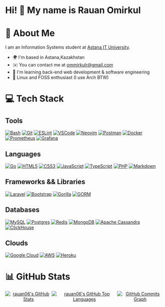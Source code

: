 Hi! 👋 My name is Rauan Omirkul
===

# 💫 About Me

I am an Information Systems student at [Astana IT University](https://astanait.edu.kz/).

*   🌍  I'm based in Astana,Kazakhstan
*   ✉️  You can contact me at [ommirkulr@gmail.com](mailto:ommirkulr@gmail.com)
*   🧠  I'm learning back-end web development & software engineering
*   🐧  Linux and FOSS enthusiast (I use Arch BTW)

# 💻 Tech Stack

## Tools

[![Bash](https://img.shields.io/badge/GNU%20Bash-4EAA25?style=for-the-badge&logo=GNU%20Bash&logoColor=white)](https://www.gnu.org/software/bash/) [![Git](https://img.shields.io/badge/GIT-E44C30?style=for-the-badge&logo=git&logoColor=white)](https://git-scm.com/) [![ESLint](https://img.shields.io/badge/eslint-3A33D1?style=for-the-badge&logo=eslint&logoColor=white)](https://eslint.org/) [![VSCode](https://img.shields.io/badge/VSCode-0078D4?style=for-the-badge&logo=visual%20studio%20code&logoColor=white)](https://code.visualstudio.com/) [![Neovim](https://img.shields.io/badge/NeoVim-%2357A143.svg?&style=for-the-badge&logo=neovim&logoColor=white)](https://neovim.io/) [![Postman](https://img.shields.io/badge/Postman-FF6C37?style=for-the-badge&logo=postman&logoColor=white)](https://www.postman.com/) [![Docker](https://img.shields.io/badge/docker-%230db7ed.svg?style=for-the-badge&logo=docker&logoColor=white)](https://www.docker.com/)[![Prometheus](https://img.shields.io/badge/Prometheus-E6522C?style=for-the-badge&logo=prometheus&logoColor=white)](https://prometheus.io/) [![Grafana](https://img.shields.io/badge/Grafana-F46800?style=for-the-badge&logo=grafana&logoColor=white)](https://grafana.com/)


## Languages

[![Go](https://img.shields.io/badge/go-%2300ADD8.svg?style=for-the-badge&logo=go&logoColor=white)](https://golang.org/) [![HTML5](https://img.shields.io/badge/html5-%23E34F26.svg?style=for-the-badge&logo=html5&logoColor=white)](https://developer.mozilla.org/en-US/docs/Web/HTML) [![CSS3](https://img.shields.io/badge/css3-%231572B6.svg?style=for-the-badge&logo=css3&logoColor=white)](https://developer.mozilla.org/en-US/docs/Web/CSS) [![JavaScript](https://img.shields.io/badge/javascript-%23323330.svg?style=for-the-badge&logo=javascript&logoColor=%23F7DF1E)](https://developer.mozilla.org/en-US/docs/Web/JavaScript) [![TypeScript](https://img.shields.io/badge/typescript-%23007ACC.svg?style=for-the-badge&logo=typescript&logoColor=white)](https://www.typescriptlang.org/) [![PHP](https://img.shields.io/badge/php-%23777BB4.svg?style=for-the-badge&logo=php&logoColor=white)](https://www.php.net/) [![Markdown](https://img.shields.io/badge/markdown-%23000000.svg?style=for-the-badge&logo=markdown&logoColor=white)](https://www.markdownguide.org/) 

## Frameworks && Libraries

[![Laravel](https://img.shields.io/badge/laravel-%23FF2D20.svg?style=for-the-badge&logo=laravel&logoColor=white)](https://laravel.com/) [![Bootstrap](https://img.shields.io/badge/bootstrap-%23563D7C.svg?style=for-the-badge&logo=bootstrap&logoColor=white)](https://getbootstrap.com/) [![Gorilla](https://img.shields.io/badge/gorilla-%2300ADD8.svg?style=for-the-badge&logo=go&logoColor=white)](https://www.gorillatoolkit.org/)
[![GORM](https://img.shields.io/badge/gorm-%2300ADD8.svg?style=for-the-badge&logo=go&logoColor=white)](https://gorm.io/)


## Databases

[![MySQL](https://img.shields.io/badge/mysql-%2300f.svg?style=for-the-badge&logo=mysql&logoColor=white)](https://www.mysql.com/) [![Postgres](https://img.shields.io/badge/postgres-%23316192.svg?style=for-the-badge&logo=postgresql&logoColor=white)](https://www.postgresql.org/) [![Redis](https://img.shields.io/badge/redis-%23DD0031.svg?style=for-the-badge&logo=redis&logoColor=white)](https://redis.io/) [![MongoDB](https://img.shields.io/badge/mongodb-%2347A248.svg?style=for-the-badge&logo=mongodb&logoColor=white)](https://www.mongodb.com/) [![Apache Cassandra](https://img.shields.io/badge/cassandra-%231287B1.svg?style=for-the-badge&logo=apache-cassandra&logoColor=white)](https://cassandra.apache.org/) [![ClickHouse](https://img.shields.io/badge/clickhouse-%23FFCC01.svg?style=for-the-badge&logo=clickhouse&logoColor=black)](https://clickhouse.com/)

## Clouds

[![Google Cloud](https://img.shields.io/badge/GoogleCloud-%234285F4.svg?style=for-the-badge&logo=google-cloud&logoColor=white)](https://cloud.google.com) [![AWS](https://img.shields.io/badge/AWS-%23FF9900.svg?style=for-the-badge&logo=amazon-aws&logoColor=white)](https://aws.amazon.com/) [![Heroku](https://img.shields.io/badge/Heroku-430098?style=for-the-badge&logo=heroku&logoColor=white)](https://www.heroku.com/)


# 📊 GitHub Stats

<div align="center">
  <div style="display: flex; justify-content: center;">
    <a href="http://www.github.com/rauan06"><img src="https://github-readme-stats.vercel.app/api?username=rauan06&show_icons=true&bg_color=1e1e2e&text_color=cdd6f4&icon_color=89b4fa&title_color=89b4fa" alt="rauan06's GitHub Stats" /></a>
    <a href="http://www.github.com/rauan06"><img src="https://github-readme-stats.vercel.app/api/top-langs/?username=rauan06&layout=donut&bg_color=1e1e2e&text_color=cdd6f4&icon_color=89b4fa&title_color=89b4fa" alt="rauan06's GitHub Top Languages" /></a>
    <a href="http://www.github.com/rauan06"><img src="https://github-readme-activity-graph.vercel.app/graph?username=rauan06&bg_color=1e1e2e&color=cdd6f4&line=89b4fa&point=cdd6f4&area_color=1e1e2e&area=true&custom_title=GitHub%20Commits%20Graph" alt="GitHub Commits Graph" /></a>
  </div>
</div>
